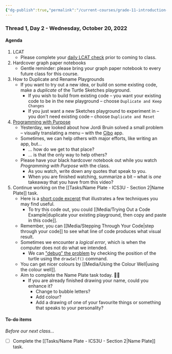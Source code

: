 ```yaml
---
{"dg-publish":true,"permalink":"/current-courses/grade-11-introduction-to-computer-science/section-2/thread-1/day-2/","dgHomeLink":false}
---
```


### Thread 1, Day 2 - Wednesday, October 20, 2022
#### Agenda
1. LCAT
	- Please complete your [daily LCAT check](https://lcat.lcs.on.ca) prior to coming to class.
2. Hardcover graph paper notebooks
	- Gentle reminder: please bring your graph paper notebook to every future class for this course.
3. How to Duplicate and Rename Playgrounds
	- If you want to try out a new idea, or build on some existing code, make a *duplicate* of the Turtle Sketches playground.
		- If you wish to build from existing code – you want your existing code to be in the new playground – choose `Duplicate and Keep Changes`
		- If you just want a new Sketches playground to experiment in – you don't need existing code – choose `Duplicate and Reset`
4. [Programming with Purpose](https://www.youtube.com/embed/M-7DQJbMapI)
	- Yesterday, we looked about how Jordi Bruin solved a small problem – visually translating a menu – with the [Cibo](https://apps.apple.com/us/app/cibo-visual-menu-translator/id1583992402) app.
	- Sometimes, we can help others with major efforts, like writing an app, but...
		- ... how do we get to that place?
		- ... is that the only way to help others?
	- Please have your black hardcover notebook out while you watch *Programming with Purpose* with the class.
		- As you watch, write down any quotes that speak to you.
		- When you are finished watching, summarize a bit – what is *one* takeaway that you have from this video?
5. Continue working on the [[Tasks/Name Plate - ICS3U - Section 2|Name Plate]] task.
	- Here is a [short code excerpt](https://gist.githubusercontent.com/russellgordon/88855e828bf8d44be5dac769f5bfc0a2/raw/dbea4fbe4e97679b754d80f049ff3373bbc557e5/main.swift) that illustrates a few techniques you may find useful.
		- To try this code out, you could [[Media/Trying Out a Code Example|duplicate your existing playground, then copy and paste in this code]].
	- Remember, you can [[Media/Stepping Through Your Code|step through your code]] to see what line of code produces what visual result.
	- Sometimes we encounter a *logical error*, which is when the computer does not do what we intended.
		- We can ["debug" the problem](https://www.youtube.com/embed/SlN1GmxSXkc) by checking the position of the turtle using the `drawSelf()` command.
	- You can get nicer colours by [[Media/Using the Colour Well|using the colour well]].
	- Aim to complete the Name Plate task today. 💪🏼
		- If you are already finished drawing your name, could you enhance it?
			- Change to bubble letters?
			- Add colour?
			- Add a drawing of one of your favourite things or something that speaks to your personality?
	
#### To-do items
*Before our next class...*
- [ ] Complete the [[Tasks/Name Plate - ICS3U - Section 2|Name Plate]] task.